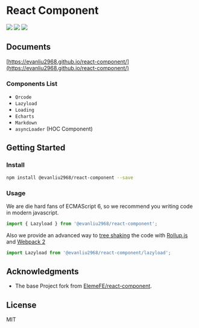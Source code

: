 # React Component

[![](https://travis-ci.org/EvanLiu2968/react-component.svg?branch=master)](https://travis-ci.org/EvanLiu2968/react-component)
[![](https://img.shields.io/npm/v/@evanliu2968/react-component.svg)](https://www.npmjs.com/package/@evanliu2968/react-component)
[![](https://img.shields.io/npm/dm/@evanliu2968/react-component.svg)](https://www.npmjs.com/package/@evanliu2968/react-component)

## Documents

[https://evanliu2968.github.io/react-component/](https://evanliu2968.github.io/react-component/)

### Components List
- `Qrcode`
- `Lazyload`
- `Loading`
- `Echarts`
- `Markdown`
- `asyncLoader` (HOC Component)

## Getting Started

### Install

```bash
npm install @evanliu2968/react-component --save
```

### Usage

We are die hard fans of ECMAScript 6, so we recommend you writing code in modern javascript.

```js
import { Lazyload } from '@evanliu2968/react-component';
```

Also we provide an advanced way to [tree shaking](https://blog.engineyard.com/2016/tree-shaking) the code with [Rollup.js](http://rollupjs.org/) and [Webpack 2](https://webpack.github.io/)

```js
import Lazyload from '@evanliu2968/react-component/lazyload';
```

## Acknowledgments

* The base Project fork from [ElemeFE/react-component](https://github.com/ElemeFE/@evanliu2968/react-component).

## License

MIT
